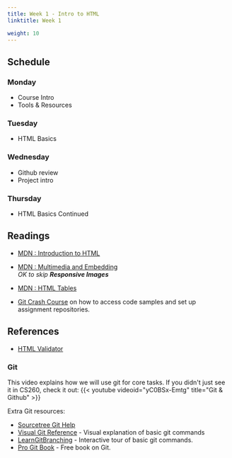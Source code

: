 ```yaml
---
title: Week 1 - Intro to HTML
linktitle: Week 1

weight: 10
---
```


## Schedule

### Monday

* Course Intro
* Tools & Resources

### Tuesday

* HTML Basics

### Wednesday

* Github review
* Project intro

### Thursday

* HTML Basics Continued

## Readings

* [MDN : Introduction to HTML](https://developer.mozilla.org/en-US/docs/Learn/HTML/Introduction_to_HTML)
* [MDN : Multimedia and Embedding](https://developer.mozilla.org/en-US/docs/Learn/HTML/Multimedia_and_embedding)  
*OK to skip **Responsive Images***
* [MDN : HTML Tables](https://developer.mozilla.org/en-US/docs/Learn/HTML/Tables)

* [Git Crash Course](https://docs.google.com/document/d/1S8dMsT6B2B7jW2Z0OWoV6TT8GOlYkDa9Bw0mhrUTuSU/)
on how to access code samples and set up assignment repositories.

## References

* [HTML Validator](https://validator.w3.org/unicorn/#validate-by-input+task_conformance)

### Git

This video explains how we will use git for core tasks. If you didn't just see it in CS260, check it out: 
{{< youtube videoid="yC0BSx-Emtg" title="Git & Github" >}}

Extra Git resources:

* [Sourcetree Git Help](https://confluence.atlassian.com/get-started-with-sourcetree)
* [Visual Git Reference](https://marklodato.github.io/visual-git-guide/index-en.html) -
Visual explanation of basic git commands
* [LearnGitBranching](https://learngitbranching.js.org/) - Interactive tour of basic git commands.
* [Pro Git Book](https://git-scm.com/book/en/v2) - Free book on Git.
